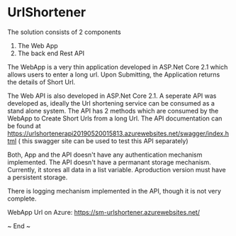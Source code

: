 # UrlShortener

The solution consists of 2 components
  1. The Web App
  2.  The back end Rest API
  
  The WebApp is a very thin application developed in ASP.Net Core 2.1 which allows users to enter a long url. Upon Submitting, the Application returns the details of Short Url.
  
  The Web API is also developed in ASP.Net Core 2.1. A seperate API was developed as, ideally the Url shortening service can be consumed as a stand alone system. The API has 2 methods which are consumed by the WebApp to Create Short Urls from a long Url. The API documentation can be found at https://urlshortenerapi20190520015813.azurewebsites.net/swagger/index.html ( this swagger site can be used to test this API separately)
  
  Both, App and the API doesn't have any authentication mechanism implemented. 
  The API doesn't have a permanant storage mechanism. Currently, it stores all data in a list variable. Aproduction version must have a persistent storage.
  
  There is logging mechanism implemented in the API, though it is not very complete.
  
  WebApp Url on Azure: https://sm-urlshortener.azurewebsites.net/
  
  ~ End ~
  
  
  
  
  
